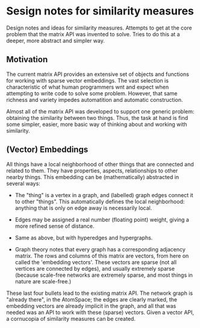 Sesign notes for similarity measures
====================================
Design notes and ideas for similarity measures. Attempts to get at the
core problem that the matrix API was invented to solve. Tries to do this
at a deeper, more abstract and simpler way.

Motivation
----------
The current matrix API provides an extensive set of objects and
functions for working with sparse vector embeddings. The vast selection
is characteristic of what human programmers wnt and expect when
attempting to write code to solve some problem. However, that same
richness and variety impedes automatition and automatic construction.

Almost all of the matrix API was developed to support one generic
problem: obtaining the similarity between two things. Thus, the task at
hand is find some simpler, easier, more basic way of thinking about and
working with similarity.

(Vector) Embeddings
-------------------
All things have a local neighborhood of other things that are connected
and related to them. They have properties, aspects, relationships to
other nearby things. This embedding can be (mathematically) abstracted
in several ways:

* The "thing" is a vertex in a graph, and (labelled) graph edges connect
  it to other "things". This automatically defines the local
  neighborhood: anything that is only on edge away is necessarily local.

* Edges may be assigned a real number (floating point) weight, giving a
  more refined sense of distance.

* Same as above, but with hyperedges and hypergraphs.

* Graph theory notes that every graph has a corresponding adjacency
  matrix. The rows and columns of this matrix are vectors, from here on
  called the 'embedding vectors'. These vectors are sparse (not all
  vertices are connected by edges), and usually extremely sparse
  (because scale-free networks are extremely sparse, and most things
  in nature are scale-free.)

These last four bullets lead to the existing matrix API. The network
graph is "already there", in the AtomSpace; the edges are clearly
marked, the embedding vectors are already implicit in the graph, and
all that was needed was an API to work with these (sparse) vectors.
Given a vector API, a cornucopia of similarity measures can be created.
